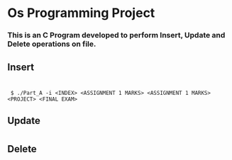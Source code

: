 # Os Programming Project
### This is an C Program developed to perform Insert, Update and Delete operations on file.
## Insert
#
```
 $ ./Part_A -i <INDEX> <ASSIGNMENT 1 MARKS> <ASSIGNMENT 1 MARKS> <PROJECT> <FINAL EXAM>
 ```
## Update
#
## Delete
#
